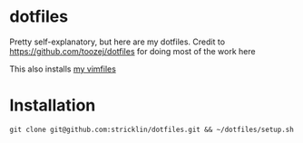 # dotfiles
Pretty self-explanatory, but here are my dotfiles. 
Credit to https://github.com/toozej/dotfiles for doing most of the work here

This also installs [my vimfiles](github.com/stricklin/vimfiles)

Installation
============
`git clone git@github.com:stricklin/dotfiles.git && ~/dotfiles/setup.sh`
